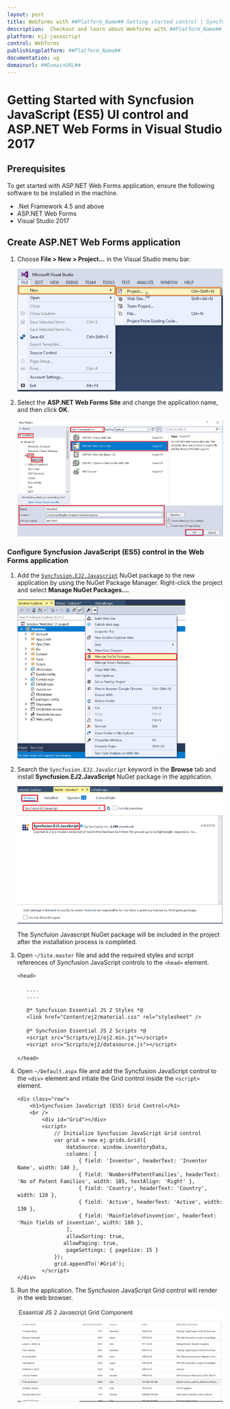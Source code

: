 ```yaml
---
layout: post
title: Webforms with ##Platform_Name## Getting started control | Syncfusion
description:  Checkout and learn about Webforms with ##Platform_Name## Getting started control of Syncfusion Essential JS 2 and more details.
platform: ej2-javascript
control: Webforms 
publishingplatform: ##Platform_Name##
documentation: ug
domainurl: ##DomainURL##
---
```


# Getting Started with Syncfusion JavaScript (ES5) UI control and ASP.NET Web Forms in Visual Studio 2017

## Prerequisites

To get started with ASP.NET Web Forms application, ensure the following software to be installed in the machine.

* .Net Framework 4.5 and above
* ASP.NET Web Forms
* Visual Studio 2017

## Create ASP.NET Web Forms application

1. Choose **File > New > Project...** in the Visual Studio menu bar.

    ![new project in aspnet web forms](images/new-mvc-project.png)

2. Select the **ASP.NET Web Forms Site** and change the application name, and then click **OK**.

    ![aspnet web forms syncfusion project template](images/webforms-site.png)

### Configure Syncfusion JavaScript (ES5) control in the Web Forms application

 1. Add the [`Syncfusion.EJ2.Javascript`](https://www.nuget.org/packages/Syncfusion.EJ2.Javascript/) NuGet package to the new application by using the NuGet Package Manager. Right-click the project and select **Manage NuGet Packages...**.

    ![javascript manage nuget packages](images/webforms-nuget.png)

 2. Search the `Syncfusion.EJ2.JavaScript` keyword in the **Browse** tab and install **Syncfusion.EJ2.JavaScript** NuGet package in the application.

    ![javascript install nuget package](images/webforms-nuget-install.png)

    The Syncfuion Javascript NuGet package will be included in the project after the installation process is completed.

 3. Open `~/Site.master` file and add the required styles and script references of Syncfusion JavaScript controls to the `<head>` element.

    ```
    <head>

       ....
       ....

       @* Syncfusion Essential JS 2 Styles *@
       <link href="Content/ej2/material.css" rel="stylesheet" />

       @* Syncfusion Essential JS 2 Scripts *@
       <script src="Scripts/ej2/ej2.min.js"></script>
       <script src="Scripts/ej2/datasource.js"></script>

    </head>
    ```

 4. Open `~/Default.aspx` file and add the Syncfusion JavaScript control to the `<div>` element and intiate the Grid control inside the `<script>` element.

    ```
    <div class="row">
        <h1>Syncfusion JavaScript (ES5) Grid Control</h1>
        <br />
            <div id="Grid"></div>
            <script>
                // Initialize Syncfusion JavaScript Grid control
                var grid = new ej.grids.Grid({
                    dataSource: window.inventoryData,
                    columns: [
                        { field: 'Inventor', headerText: 'Inventor Name', width: 140 },
                        { field: 'NumberofPatentFamilies', headerText: 'No of Patent Families', width: 185, textAlign: 'Right' },
                        { field: 'Country', headerText: 'Country', width: 120 },
                        { field: 'Active', headerText: 'Active', width: 130 },
                        { field: 'Mainfieldsofinvention', headerText: 'Main fields of invention', width: 180 },
                    ],
                    allowSorting: true,
                   allowPaging: true,
                    pageSettings: { pageSize: 15 }
                });
                grid.appendTo('#Grid');
            </script>
    </div>
    ```

 5. Run the application. The Syncfusion JavaScript Grid control will render in the web browser.

    ![aspnet web forms grid control](images/webforms-grid.png)
